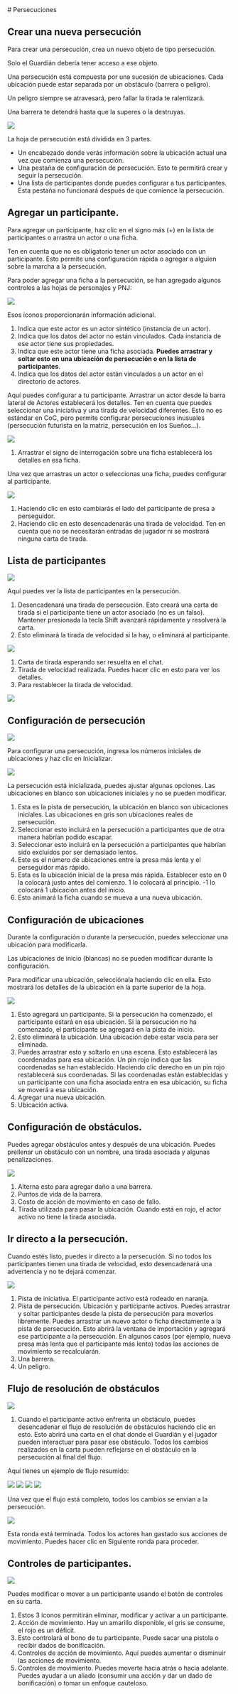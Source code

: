 <!--- This file is auto generated from module/manual/es/persecuciones.md --># Persecuciones

## Crear una nueva persecución

Para crear una persecución, crea un nuevo objeto de tipo persecución.

Solo el Guardián debería tener acceso a ese objeto.

Una persecución está compuesta por una sucesión de ubicaciones. Cada ubicación puede estar separada por un obstáculo (barrera o peligro).

Un peligro siempre se atravesará, pero fallar la tirada te ralentizará.

Una barrera te detendrá hasta que la superes o la destruyas.

![](../../assets/manual/chases/new_chase.webp)

La hoja de persecución está dividida en 3 partes.

- Un encabezado donde verás información sobre la ubicación actual una vez que comienza una persecución.
- Una pestaña de configuración de persecución. Esto te permitirá crear y seguir la persecución.
- Una lista de participantes donde puedes configurar a tus participantes. Esta pestaña no funcionará después de que comience la persecución.

## Agregar un participante.

Para agregar un participante, haz clic en el signo más (+) en la lista de participantes o arrastra un actor o una ficha.

Ten en cuenta que no es obligatorio tener un actor asociado con un participante. Esto permite una configuración rápida o agregar a alguien sobre la marcha a la persecución.

Para poder agregar una ficha a la persecución, se han agregado algunos controles a las hojas de personajes y PNJ:

![](../../assets/manual/chases/new_controls.webp)

Esos íconos proporcionarán información adicional.

1. Indica que este actor es un actor sintético (instancia de un actor).
2. Indica que los datos del actor no están vinculados. Cada instancia de ese actor tiene sus propiedades.
3. Indica que este actor tiene una ficha asociada. **Puedes arrastrar y soltar esto en una ubicación de persecución o en la lista de participantes**.
4. Indica que los datos del actor están vinculados a un actor en el directorio de actores.

Aquí puedes configurar a tu participante. Arrastrar un actor desde la barra lateral de Actores establecerá los detalles. Ten en cuenta que puedes seleccionar una iniciativa y una tirada de velocidad diferentes. Esto no es estándar en CoC, pero permite configurar persecuciones inusuales (persecución futurista en la matriz, persecución en los Sueños...).

![](../../assets/manual/chases/new_participant_drag.webp)

1. Arrastrar el signo de interrogación sobre una ficha establecerá los detalles en esa ficha.

Una vez que arrastras un actor o seleccionas una ficha, puedes configurar al participante.

![](../../assets/manual/chases/new_participant_setup.webp)

1. Haciendo clic en esto cambiarás el lado del participante de presa a perseguidor.
2. Haciendo clic en esto desencadenarás una tirada de velocidad. Ten en cuenta que no se necesitarán entradas de jugador ni se mostrará ninguna carta de tirada.

## Lista de participantes

![](../../assets/manual/chases/participant_list.webp)

Aquí puedes ver la lista de participantes en la persecución.

1. Desencadenará una tirada de persecución. Esto creará una carta de tirada si el participante tiene un actor asociado (no es un falso). Mantener presionada la tecla Shift avanzará rápidamente y resolverá la carta.
2. Esto eliminará la tirada de velocidad si la hay, o eliminará al participante.

![](../../assets/manual/chases/participant_list_2.webp)

1. Carta de tirada esperando ser resuelta en el chat.
2. Tirada de velocidad realizada. Puedes hacer clic en esto para ver los detalles.
3. Para restablecer la tirada de velocidad.

![](../../assets/manual/chases/roll_card.webp)

## Configuración de persecución

![](../../assets/manual/chases/chase_init.webp)

Para configurar una persecución, ingresa los números iniciales de ubicaciones y haz clic en Inicializar.

![](../../assets/manual/chases/chase_initialized.webp)

La persecución está inicializada, puedes ajustar algunas opciones. Las ubicaciones en blanco son ubicaciones iniciales y no se pueden modificar.

1. Esta es la pista de persecución, la ubicación en blanco son ubicaciones iniciales. Las ubicaciones en gris son ubicaciones reales de persecución.
2. Seleccionar esto incluirá en la persecución a participantes que de otra manera habrían podido escapar.
3. Seleccionar esto incluirá en la persecución a participantes que habrían sido excluidos por ser demasiado lentos.
4. Este es el número de ubicaciones entre la presa más lenta y el perseguidor más rápido.
5. Esta es la ubicación inicial de la presa más rápida. Establecer esto en 0 la colocará justo antes del comienzo. 1 lo colocará al principio. -1 lo colocará 1 ubicación antes del inicio.
6. Esto animará la ficha cuando se mueva a una nueva ubicación.

## Configuración de ubicaciones

Durante la configuración o durante la persecución, puedes seleccionar una ubicación para modificarla.

Las ubicaciones de inicio (blancas) no se pueden modificar durante la configuración.

Para modificar una ubicación, selecciónala haciendo clic en ella. Esto mostrará los detalles de la ubicación en la parte superior de la hoja.

![](../../assets/manual/chases/setting_locations_1.webp)

1. Esto agregará un participante. Si la persecución ha comenzado, el participante estará en esa ubicación. Si la persecución no ha comenzado, el participante se agregará en la pista de inicio.
2. Esto eliminará la ubicación. Una ubicación debe estar vacía para ser eliminada.
3. Puedes arrastrar esto y soltarlo en una escena. Esto establecerá las coordenadas para esa ubicación. Un pin rojo indica que las coordenadas se han establecido. Haciendo clic derecho en un pin rojo restablecerá sus coordenadas. Si las coordenadas están establecidas y un participante con una ficha asociada entra en esa ubicación, su ficha se moverá a esa ubicación.
4. Agregar una nueva ubicación.
5. Ubicación activa.

## Configuración de obstáculos.

Puedes agregar obstáculos antes y después de una ubicación. Puedes prellenar un obstáculo con un nombre, una tirada asociada y algunas penalizaciones.

![](../../assets/manual/chases/setting_locations_2.webp)

1. Alterna esto para agregar daño a una barrera.
2. Puntos de vida de la barrera.
3. Costo de acción de movimiento en caso de fallo.
4. Tirada utilizada para pasar la ubicación. Cuando está en rojo, el actor activo no tiene la tirada asociada.

## Ir directo a la persecución.

Cuando estés listo, puedes ir directo a la persecución. Si no todos los participantes tienen una tirada de velocidad, esto desencadenará una advertencia y no te dejará comenzar.

![](../../assets/manual/chases/cut_to_the_chase_1.webp)

1. Pista de iniciativa. El participante activo está rodeado en naranja.
2. Pista de persecución. Ubicación y participante activos. Puedes arrastrar y soltar participantes desde la pista de persecución para moverlos libremente. Puedes arrastrar un nuevo actor o ficha directamente a la pista de persecución. Esto abrirá la ventana de importación y agregará ese participante a la persecución. En algunos casos (por ejemplo, nueva presa más lenta que el participante más lento) todas las acciones de movimiento se recalcularán.
3. Una barrera.
4. Un peligro.

## Flujo de resolución de obstáculos

![](../../assets/manual/chases/cut_to_the_chase_2.webp)

1. Cuando el participante activo enfrenta un obstáculo, puedes desencadenar el flujo de resolución de obstáculos haciendo clic en esto. Esto abrirá una carta en el chat donde el Guardián y el jugador pueden interactuar para pasar ese obstáculo. Todos los cambios realizados en la carta pueden reflejarse en el obstáculo en la persecución al final del flujo.

Aquí tienes un ejemplo de flujo resumido:

![](../../assets/manual/chases/obstalce_flow_1.webp)
![](../../assets/manual/chases/obstalce_flow_2.webp)
![](../../assets/manual/chases/obstalce_flow_3.webp)
![](../../assets/manual/chases/obstalce_flow_4.webp)

Una vez que el flujo está completo, todos los cambios se envían a la persecución.

![](../../assets/manual/chases/cut_to_the_chase_3.webp)

Esta ronda está terminada. Todos los actores han gastado sus acciones de movimiento. Puedes hacer clic en Siguiente ronda para proceder.

## Controles de participantes.

![](../../assets/manual/chases/participant_controls.webp)

Puedes modificar o mover a un participante usando el botón de controles en su carta.

1. Estos 3 íconos permitirán eliminar, modificar y activar a un participante.
2. Acción de movimiento. Hay un amarillo disponible, el gris se consume, el rojo es un déficit.
3. Esto controlará el bono de tu participante. Puede sacar una pistola o recibir dados de bonificación.
4. Controles de acción de movimiento. Aquí puedes aumentar o disminuir las acciones de movimiento.
5. Controles de movimiento. Puedes moverte hacia atrás o hacia adelante. Puedes ayudar a un aliado (consumir una acción y dar un dado de bonificación) o tomar un enfoque cauteloso.
